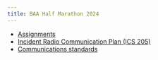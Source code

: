 ```yaml
---
title: BAA Half Marathon 2024
---
```


- [Assignments](assignments)
- [Incident Radio Communication Plan (ICS 205)](ics.pdf)
- [Communications standards](communications-standards.pdf)

